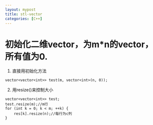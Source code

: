 ```yaml
---
layout: mypost
title: stl-vector
categories: [C++]
---
```


# 初始化二维vector，为m*n的vector，所有值为0.
1. 直接用初始化方法
```
vector<vector<int>> test(m, vector<int>(n, 0));
```
2. 用resize()来控制大小
```
vector<vector<int>> test;
test.resize(m);//m行
for (int k = 0; k < m; ++k) {
    res[k].resize(n);//每行为c列
}
```